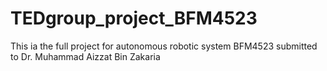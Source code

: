 # TEDgroup_project_BFM4523
This ia the full project for autonomous robotic system BFM4523 submitted to Dr. Muhammad Aizzat Bin Zakaria
